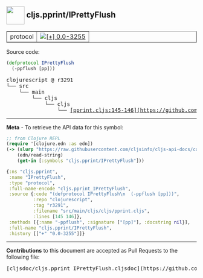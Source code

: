 ## <img width="48px" valign="middle" src="http://i.imgur.com/Hi20huC.png"> cljs.pprint/IPrettyFlush

 <table border="1">
<tr>

<td>protocol</td>
<td><a href="https://github.com/cljsinfo/cljs-api-docs/tree/0.0-3255"><img valign="middle" alt="[+] 0.0-3255" src="https://img.shields.io/badge/+-0.0--3255-lightgrey.svg"></a> </td>
</tr>
</table>






Source code:

```clj
(defprotocol IPrettyFlush
  (-ppflush [pp]))
```

 <pre>
clojurescript @ r3291
└── src
    └── main
        └── cljs
            └── cljs
                └── <ins>[pprint.cljs:145-146](https://github.com/clojure/clojurescript/blob/r3291/src/main/cljs/cljs/pprint.cljs#L145-L146)</ins>
</pre>


---

__Meta__ - To retrieve the API data for this symbol:

```clj
;; from Clojure REPL
(require '[clojure.edn :as edn])
(-> (slurp "https://raw.githubusercontent.com/cljsinfo/cljs-api-docs/catalog/cljs-api.edn")
    (edn/read-string)
    (get-in [:symbols "cljs.pprint/IPrettyFlush"]))
```

```clj
{:ns "cljs.pprint",
 :name "IPrettyFlush",
 :type "protocol",
 :full-name-encode "cljs.pprint_IPrettyFlush",
 :source {:code "(defprotocol IPrettyFlush\n  (-ppflush [pp]))",
          :repo "clojurescript",
          :tag "r3291",
          :filename "src/main/cljs/cljs/pprint.cljs",
          :lines [145 146]},
 :methods [{:name "-ppflush", :signature ["[pp]"], :docstring nil}],
 :full-name "cljs.pprint/IPrettyFlush",
 :history [["+" "0.0-3255"]]}

```

---

__Contributions__ to this document are accepted as Pull Requests to the following file:

 <pre>
[cljsdoc/cljs.pprint_IPrettyFlush.cljsdoc](https://github.com/cljsinfo/cljs-api-docs/blob/master/cljsdoc/cljs.pprint_IPrettyFlush.cljsdoc)
</pre>

